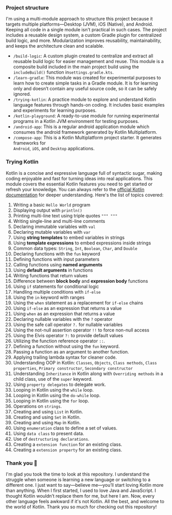 ### Project structure

I'm using a multi-module approach to structure this project because it targets multiple
platforms—Desktop (JVM), iOS (Native), and Android. Keeping all code in a single module isn't
practical in such cases. The project includes a reusable design system, a custom Gradle plugin for
centralized build logic, and more. Modularization improves reusability, maintainability, and keeps
the architecture clean and scalable.

- `/build-logic`: A custom plugin created to centralize and extract all reusable build logic for
  easier management and reuse. This module is a composite build included in the main project build
  using the `includeBuild()` function in`settings.gradle.kts`.
- `/learn-gradle`: This module was created for experimental purposes to learn how to create simple
  tasks in a Gradle module. It is for learning only and doesn’t contain any useful source code, so
  it can be safely ignored.
- `/trying-kotlin`: A practice module to explore and understand Kotlin language features through
  hands-on coding. It includes basic examples and experiments for learning purposes.
- `/kotlin-playground`: A ready-to-use module for running experimental programs in a Kotlin JVM
  environment for testing purposes.
- `/android-app`: This is a regular android application module which consumes the android framework
  generated by Kotlin Multiplatform.
- `/compose-app`: This is a Kotlin Multiplatform project starter. It generates frameworks for  
  `Android`, `iOS`, and `Desktop` applications.

### Trying Kotlin

Kotlin is a concise and expressive language full of syntactic sugar, making coding enjoyable and
fast for turning ideas into real applications. This module covers the essential Kotlin features you
need to get started or refresh your knowledge. You can always refer to the
[official Kotlin documentation](https://kotlinlang.org/docs/home.html) for deeper understanding.
Here's the list of topics covered:

1. Writing a basic `Hello World` program
2. Displaying output with `println()`
3. Printing multi-line text using triple quotes `""" """`
4. Writing single-line and multi-line comments
5. Declaring immutable variables with `val`
6. Declaring mutable variables with `var`
7. Using **string templates** to embed variables in strings
8. Using **template expressions** to embed expressions inside strings
9. Common data types: `String`, `Int`, `Boolean`, `Char`, and `Double`
10. Declaring functions with the `fun` keyword
11. Defining functions with input parameters
12. Calling functions using **named arguments**
13. Using **default arguments** in functions
14. Writing functions that return values
15. Difference between **block body** and **expression body** functions
16. Using `if` statements for conditional logic
17. Handling multiple conditions with `if-else`
18. Using the `in` keyword with ranges
19. Using the `when` statement as a replacement for `if-else` chains
20. Using `if-else` as an expression that returns a value
21. Using `when` as an expression that returns a value
22. Declaring nullable variables with the `?` operator
23. Using the safe call operator `?.` for nullable variables
24. Using the not-null assertion operator `!!` to force non-null access
25. Using the Elvis operator `?:` to provide default values
26. Utilizing the function reference operator `::`.
27. Defining a function without using the `fun` keyword.
28. Passing a function as an argument to another function.
29. Applying trailing lambda syntax for cleaner code.
30. Understanding OOP in Kotlin: `Classes`, `Objects`, `Class methods`, `Class properties`, `Primary constructor`,
    `Secondary constructor`
31. Understanding `Inheritance` in Kotlin along with `Overriding methods` in a child class, use of the `super` keyword.
32. Using `property delegates` to delegate work.
33. Looping in Kotlin using the `while` loop.
34. Looping in Kotlin using the `do-while` loop.
35. Looping in Kotlin using the `for` loop.
36. Operations on `strings`.
37. Creating and using `List` in Kotlin.
38. Creating and using `Set` in Kotlin.
39. Creating and using `Map` in Kotlin.
40. Using `enumeration` class to define a set of values.
41. Using `data class` to present data.
42. Use of `destructuring declarations`.
43. Creating a `extension function` for an existing class.
44. Creating a `extension property` for an existing class.

### Thank you 🙌

I'm glad you took the time to look at this repository. I understand the struggle when someone is learning a new language
or switching to a different one. I just want to say—believe me—you’ll start loving Kotlin more than anything.
When I first started, I used to love Java and JavaScript. I thought Kotlin wouldn’t replace them for me, but here I am.
Now, every other language feels awkward if it's not Kotlin. All the best, and welcome to the world of Kotlin. Thank you
so much for checking out this repository!

